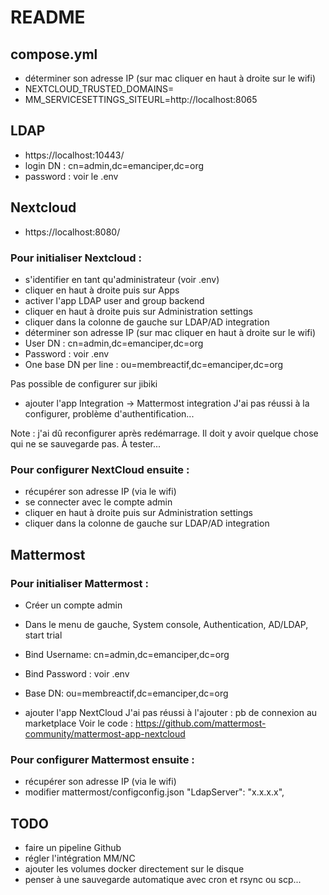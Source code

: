 # README

## compose.yml
- déterminer son adresse IP (sur mac cliquer en haut à droite sur le wifi)
- NEXTCLOUD_TRUSTED_DOMAINS=
- MM_SERVICESETTINGS_SITEURL=http://localhost:8065

## LDAP
- https://localhost:10443/
- login DN : cn=admin,dc=emanciper,dc=org
- password : voir le .env

## Nextcloud
- https://localhost:8080/

### Pour initialiser Nextcloud :
- s'identifier en tant qu'administrateur (voir .env)
- cliquer en haut à droite puis sur Apps 
- activer l'app LDAP user and group backend
- cliquer en haut à droite puis sur Administration settings
- cliquer dans la colonne de gauche sur LDAP/AD integration
- déterminer son adresse IP (sur mac cliquer en haut à droite sur le wifi)
- User DN : cn=admin,dc=emanciper,dc=org
- Password : voir .env
- One base DN per line : ou=membreactif,dc=emanciper,dc=org

Pas possible de configurer sur jibiki

- ajouter l'app Integration -> Mattermost integration
J'ai pas réussi à la configurer, problème d'authentification...

Note : j'ai dû reconfigurer après redémarrage. Il doit y avoir quelque chose qui ne se sauvegarde pas. À tester...

### Pour configurer NextCloud ensuite :
- récupérer son adresse IP (via le wifi)
- se connecter avec le compte admin
- cliquer en haut à droite puis sur Administration settings
- cliquer dans la colonne de gauche sur LDAP/AD integration


## Mattermost
### Pour initialiser Mattermost :
- Créer un compte admin
- Dans le menu de gauche, System console, Authentication, AD/LDAP, start trial
- Bind Username: cn=admin,dc=emanciper,dc=org
- Bind Password : voir .env
- Base DN: ou=membreactif,dc=emanciper,dc=org

- ajouter l'app NextCloud
J'ai pas réussi à l'ajouter : pb de connexion au marketplace
Voir le code : https://github.com/mattermost-community/mattermost-app-nextcloud

### Pour configurer Mattermost ensuite :
- récupérer son adresse IP (via le wifi)
- modifier mattermost/configconfig.json
    "LdapServer": "x.x.x.x",


## TODO
- faire un pipeline Github
- régler l'intégration MM/NC
- ajouter les volumes docker directement sur le disque
- penser à une sauvegarde automatique avec cron et rsync ou scp...
